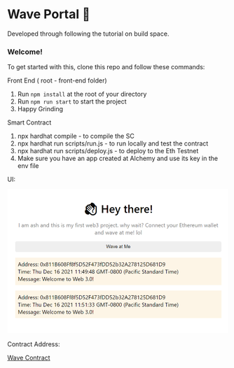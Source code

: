 # Wave Portal 👋 
Developed through following the tutorial on build space. 

### **Welcome!**
To get started with this, clone this repo and follow these commands:

Front End ( root - front-end folder)
1. Run `npm install` at the root of your directory
2. Run `npm run start` to start the project
3. Happy Grinding

Smart Contract
1.  npx hardhat compile - to compile the SC
2.  npx hardhat run scripts/run.js - to run locally and test the contract
3.  npx hardhat run scripts/deploy.js - to deploy to the Eth Testnet
4.  Make sure you have an app created at Alchemy and use its key in the env file 

UI:

![Alt text](assets/image/UI.PNG?raw=true "UI")

Contract Address:

[Wave Contract](https://rinkeby.etherscan.io/address/0x057b88c534031b3698b507b4f5511eee46533081)
